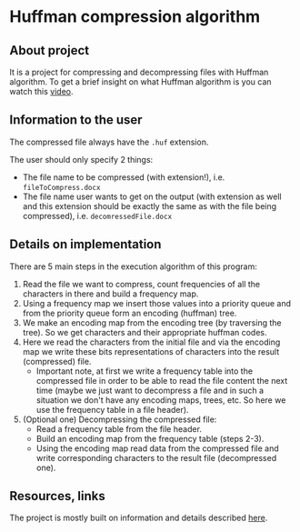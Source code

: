 # Huffman compression algorithm 

## About project

It is a project for compressing and decompressing files with Huffman algorithm. To get a brief insight on what Huffman algorithm is 
you can watch this [video](https://www.youtube.com/watch?v=JsTptu56GM8). 

## Information to the user

The compressed file always have the `.huf` extension. 

The user should only specify 2 things:
- The file name to be compressed (with extension!), i.e. `fileToCompress.docx`
- The file name user wants to get on the output (with extension as well and this extension should be exactly the same as with the file 
being compressed), i.e. `decomressedFile.docx`

## Details on implementation

There are 5 main steps in the execution algorithm of this program:
1. Read the file we want to compress, count frequencies of all the characters in there and build a frequency map.
2. Using a frequency map we insert those values into a priority queue and from the priority queue form an encoding (huffman) tree.
3. We make an encoding map from the encoding tree (by traversing the tree). So we get characters and their appropriate huffman codes.
4. Here we read the characters from the initial file and via the encoding map we write these bits representations of characters into 
the result (compressed) file. 	
	- Important note, at first we write a frequency table into the compressed file in order to be able to read
	the file content the next time (maybe we just want to decompress a file and in such a situation we don't have any encoding maps, 
	trees, etc. So here we use the frequency table in a file header).
5. (Optional one) Decompressing the compressed file: 
	- Read a frequency table from the file header.
	- Build an encoding map from the frequency table (steps 2-3).
	- Using the encoding map read data from the compressed file and write corresponding characters to the result file (decompressed one).

## Resources, links

The project is mostly built on information and details described 
[here](https://web.stanford.edu/class/archive/cs/cs106b/cs106b.1176//assn/huffman.html). 

